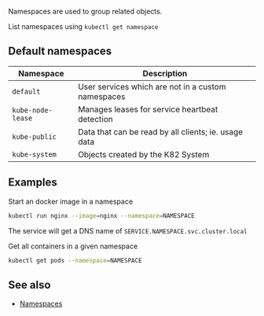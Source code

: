 Namespaces are used to group related objects.

List namespaces using `kubectl get namespace`

## Default namespaces

| Namespace         | Description                                          |
| ----------------- | ---------------------------------------------------- |
| `default`         | User services which are not in a custom namespaces   |
| `kube-node-lease` | Manages leases for service heartbeat detection       |
| `kube-public`     | Data that can be read by all clients; ie. usage data |
| `kube-system`     | Objects created by the K82 System                    |

## Examples

Start an docker image in a namespace
```bash
kubectl run nginx --image=nginx --namespace=NAMESPACE
```
The service will get a DNS name of `SERVICE.NAMESPACE.svc.cluster.local`

Get all containers in a given namespace
```bash
kubectl get pods --namespace=NAMESPACE
```

## See also
- [Namespaces](https://kubernetes.io/docs/concepts/overview/working-with-objects/namespaces/)